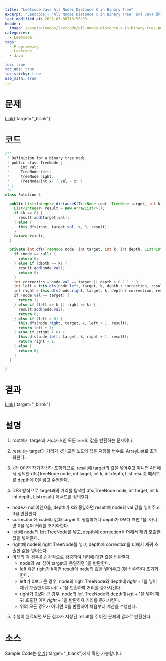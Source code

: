 ```yaml
---
title: "Leetcode Java All Nodes Distance K in Binary Tree"
excerpt: "Leetcode - 'All Nodes Distance K in Binary Tree' 문제 Java 풀이"
last_modified_at: 2023-03-06T18:55:00
header:
  image: /assets/images/leetcode/all-nodes-distance-k-in-binary-tree.png
categories:
  - Leetcode
tags:
  - Programming
  - Leetcode
  - Java

toc: true
toc_ads: true
toc_sticky: true
use_math: true
---
```

# 문제
[Link](https://leetcode.com/problems/all-nodes-distance-k-in-binary-tree){:target="_blank"}

# 코드
```java
/**
 * Definition for a binary tree node.
 * public class TreeNode {
 *     int val;
 *     TreeNode left;
 *     TreeNode right;
 *     TreeNode(int x) { val = x; }
 * }
 */
class Solution {

  public List<Integer> distanceK(TreeNode root, TreeNode target, int k) {
    List<Integer> result = new ArrayList<>();
    if (k == 0) {
      result.add(target.val);
    } else {
      this.dfs(root, target.val, k, 0, result);
    }
    return result;
  }

  private int dfs(TreeNode node, int target, int k, int depth, List<Integer> result) {
    if (node == null) {
      return 0;
    } else if (depth == k) {
      result.add(node.val);
      return 0;
    }
    int correction = node.val == target || depth > 0 ? 1 : 0;
    int left = this.dfs(node.left, target, k, depth + correction, result);
    int right = this.dfs(node.right, target, k, depth + correction, result);
    if (node.val == target) {
      return 1;
    } else if (left == k || right == k) {
      result.add(node.val);
      return 0;
    } else if (left > 0) {
      this.dfs(node.right, target, k, left + 1, result);
      return left + 1;
    } else if (right > 0) {
      this.dfs(node.left, target, k, right + 1, result);
      return right + 1;
    } else {
      return 0;
    }
  }

}
```

# 결과
[Link](https://leetcode.com/problems/all-nodes-distance-k-in-binary-tree/submissions/910084313/){:target="_blank"}

# 설명
1. root에서 target과 거리가 k인 모든 노드의 값을 반환하는 문제이다.

2. result는 target과 거리가 k인 모든 노드의 값을 저장할 변수로, ArrayList로 초기화한다.

3. k가 0이면 자기 자신만 포함되므로, result에 target의 값을 넣어주고 아니면 4번에서 정의한 dfs(TreeNode node, int target, int k, int depth, List<Integer> result) 메서드를 depth에 0을 넣고 수행한다.

4. DFS 방식으로 target과의 거리를 탐색할 dfs(TreeNode node, int target, int k, int depth, List<Integer> result) 메서드를 정의한다.
- node가 null이면 0을, depth가 k와 동일하면 result에 node의 val 값을 넣어주고 0을 반환한다.
- correction에 node의 값과 target 이 동일하거나 depth가 0보다 크면 1을, 아니면 0을 넣어 거리를 초기화한다.
- left에 node의 left TreeNode를 넣고, depth에 correction을 더해서 재귀 호출한 값을 넣어준다.
- right에 node의 right TreeNode를 넣고, depth에 correction을 더해서 재귀 호출한 값을 넣어준다.
- 아래의 각 경우를 순차적으로 검증하여 거리에 대한 값을 반환한다.
  - node의 val 값이 target과 동일하면 1을 반환한다.
  - left 혹은 right가 k이면 result에 node의 값을 넣어주고 0을 반환하여 초기화한다.
  - left가 0보다 큰 경우, node의 right TreeNode와 depth에 $right + 1$을 넣어 재귀 호출한 이후 $left + 1$을 반환하여 거리를 증가시킨다.
  - right가 0보다 큰 경우, node의 left TreeNode와 depth에 $left + 1$을 넣어 재귀 호출한 이후 $right + 1$을 반환하여 거리를 증가시킨다.
  - 위의 모든 경우가 아니면 0을 반환하여 처음부터 계산을 수행한다.

5. 수행이 완료되면 모든 결과가 저장된 result를 주어진 문제의 결과로 반환한다.

# 소스
Sample Code는 [여기](https://github.com/GracefulSoul/leetcode/blob/master/src/main/java/gracefulsoul/problems/AllNodesDistanceKInBinaryTree.java){:target="_blank"}에서 확인 가능합니다.